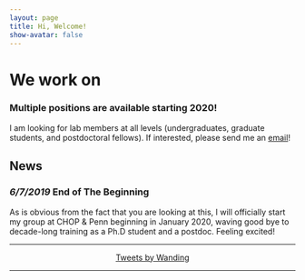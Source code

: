 ```yaml
---
layout: page
title: Hi, Welcome!
show-avatar: false
---
```


# We work on<br><span class="typed" style="color:#a50509"></span>

### Multiple positions are available starting 2020!
I am looking for lab members at all levels (undergraduates, graduate students, and postdoctoral fellows). 
If interested, please send me an [email](mailto:zhouwanding@gmail.com)!

## News
### _6/7/2019_ End of The Beginning
As is obvious from the fact that you are looking at this, I will officially start my group at CHOP & Penn beginning in January 2020, waving good bye to decade-long training as a Ph.D student and a postdoc. Feeling excited!

---

<center>
<a class="twitter-timeline" data-width="366" data-height="555" data-theme="dark" data-link-color="#19CF86" href="https://twitter.com/zhouwanding?ref_src=twsrc%5Etfw">Tweets by Wanding</a> <script async src="https://platform.twitter.com/widgets.js" charset="utf-8"></script>
</center>

---

<script src="js/jquery-1.11.2.min.js"></script>
<!-- <script src="js/typed.2.0.9.js" type="text/javascript"></script> -->
<script src="https://cdn.jsdelivr.net/npm/typed.js@2.0.9"></script>

<script>
var typed = new Typed('.typed', {
  strings: ["DNA Methylation.", "Epigenetics.", "Informatics.", "Cancer.", "Genomics.", "Big Data."],
  typeSpeed: 100,
  backdelay: 2000,
  loop: true
});
</script>
